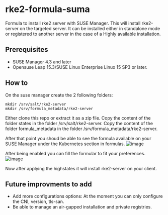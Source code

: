 # rke2-formula-suma
Formula to install rke2 server with SUSE Manager.
This will install rke2-server on the targeted server. It can be installed either in standalone mode or registered to another server in the case of a Highly available installation. 

## Prerequisites
- SUSE Manager 4.3 and later
- Opensuse Leap 15.3/SUSE Linux Enterprise Linux 15 SP3 or later.

## How to
On the suse manager create the 2 following folders:

```
mkdir /srv/salt/rke2-server
mkdir /srv/formula_metadata/rke2-server
```

Either clone this repo or extract it as a zip file. 
Copy the content of the folder states in the folder  /srv/salt/rke2-server.
Copy the content of the folder formula_metadata in the folder /srv/formula_metadata/rke2-server.


After that point you shoud be able to see the formula available on your SUSE Manager under the Kubernetes section in formulas. 
![image](https://user-images.githubusercontent.com/68954556/224348201-f9c00554-d753-4190-b071-d361fc24751e.png)

After being enabled you can fill the formular to fit your preferences. 
![image](https://user-images.githubusercontent.com/68954556/224348457-6298a40d-2135-4d2e-8e16-850a139187d0.png)

Now after applying the highstates it will install rke2-server on your client. 



## Future improvments to add
- Add more configurations options: At the moment you can only configure the CNI, version, tls-san. 
- Be able to manage an air-gapped installation and private registries.
 



